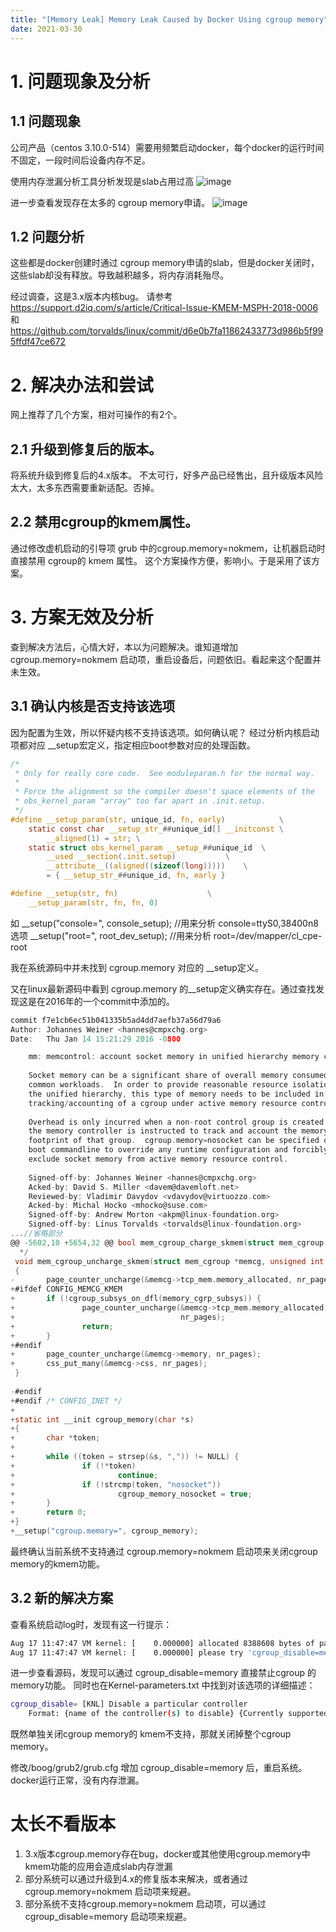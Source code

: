 ```yaml
---
title: "[Memory Leak] Memory Leak Caused by Docker Using cgroup memory"
date: 2021-03-30
---
```


# 1. 问题现象及分析
## 1.1 问题现象
公司产品（centos 3.10.0-514）需要用频繁启动docker，每个docker的运行时间不固定，一段时间后设备内存不足。

使用内存泄漏分析工具分析发现是slab占用过高
![image](https://github.com/user-attachments/assets/74b3c0d1-f17b-4bbf-9b2d-8cb028a05ac9)

进一步查看发现存在太多的 cgroup memory申请。
![image](https://github.com/user-attachments/assets/9ee25f85-5b50-49c1-b889-f5b91508ce9a)

## 1.2 问题分析
这些都是docker创建时通过 cgroup memory申请的slab，但是docker关闭时，这些slab却没有释放。导致越积越多，将内存消耗殆尽。

经过调查，这是3.x版本内核bug。
请参考
https://support.d2iq.com/s/article/Critical-Issue-KMEM-MSPH-2018-0006
和
https://github.com/torvalds/linux/commit/d6e0b7fa11862433773d986b5f995ffdf47ce672

# 2. 解决办法和尝试
网上推荐了几个方案，相对可操作的有2个。
## 2.1 升级到修复后的版本。
将系统升级到修复后的4.x版本。
不太可行，好多产品已经售出，且升级版本风险太大，太多东西需要重新适配。否掉。

## 2.2 禁用cgroup的kmem属性。
通过修改虚机启动的引导项 grub 中的cgroup.memory=nokmem，让机器启动时直接禁用 cgroup的 kmem 属性。
这个方案操作方便，影响小。于是采用了该方案。


# 3. 方案无效及分析
查到解决方法后，心情大好，本以为问题解决。谁知道增加 cgroup.memory=nokmem 启动项，重启设备后，问题依旧。看起来这个配置并未生效。
## 3.1 确认内核是否支持该选项
因为配置为生效，所以怀疑内核不支持该选项。如何确认呢？
经过分析内核启动项都对应 __setup宏定义，指定相应boot参数对应的处理函数。

```c
/*
 * Only for really core code.  See moduleparam.h for the normal way.
 *
 * Force the alignment so the compiler doesn't space elements of the
 * obs_kernel_param "array" too far apart in .init.setup.
 */
#define __setup_param(str, unique_id, fn, early)			\
	static const char __setup_str_##unique_id[] __initconst	\
		__aligned(1) = str; \
	static struct obs_kernel_param __setup_##unique_id	\
		__used __section(.init.setup)			\
		__attribute__((aligned((sizeof(long)))))	\
		= { __setup_str_##unique_id, fn, early }

#define __setup(str, fn)					\
	__setup_param(str, fn, fn, 0)
```

如 
__setup("console=", console_setup);		//用来分析 console=ttyS0,38400n8 选项
__setup("root=", root_dev_setup);			//用来分析 root=/dev/mapper/cl_cpe-root

我在系统源码中并未找到 cgroup.memory 对应的 __setup定义。

又在linux最新源码中看到  cgroup.memory 的__setup定义确实存在。通过查找发现这是在2016年的一个commit中添加的。

```c
commit f7e1cb6ec51b041335b5ad4dd7aefb37a56d79a6
Author: Johannes Weiner <hannes@cmpxchg.org>
Date:   Thu Jan 14 15:21:29 2016 -0800

    mm: memcontrol: account socket memory in unified hierarchy memory controller
    
    Socket memory can be a significant share of overall memory consumed by
    common workloads.  In order to provide reasonable resource isolation in
    the unified hierarchy, this type of memory needs to be included in the
    tracking/accounting of a cgroup under active memory resource control.
    
    Overhead is only incurred when a non-root control group is created AND
    the memory controller is instructed to track and account the memory
    footprint of that group.  cgroup.memory=nosocket can be specified on the
    boot commandline to override any runtime configuration and forcibly
    exclude socket memory from active memory resource control.
    
    Signed-off-by: Johannes Weiner <hannes@cmpxchg.org>
    Acked-by: David S. Miller <davem@davemloft.net>
    Reviewed-by: Vladimir Davydov <vdavydov@virtuozzo.com>
    Acked-by: Michal Hocko <mhocko@suse.com>
    Signed-off-by: Andrew Morton <akpm@linux-foundation.org>
    Signed-off-by: Linus Torvalds <torvalds@linux-foundation.org>
...//省略部分
@@ -5602,10 +5654,32 @@ bool mem_cgroup_charge_skmem(struct mem_cgroup *memcg, unsigned int nr_pages)
  */
 void mem_cgroup_uncharge_skmem(struct mem_cgroup *memcg, unsigned int nr_pages)
 {
-       page_counter_uncharge(&memcg->tcp_mem.memory_allocated, nr_pages);
+#ifdef CONFIG_MEMCG_KMEM
+       if (!cgroup_subsys_on_dfl(memory_cgrp_subsys)) {
+               page_counter_uncharge(&memcg->tcp_mem.memory_allocated,
+                                     nr_pages);
+               return;
+       }
+#endif
+       page_counter_uncharge(&memcg->memory, nr_pages);
+       css_put_many(&memcg->css, nr_pages);
 }
 
-#endif
+#endif /* CONFIG_INET */
+
+static int __init cgroup_memory(char *s)
+{
+       char *token;
+
+       while ((token = strsep(&s, ",")) != NULL) {
+               if (!*token)
+                       continue;
+               if (!strcmp(token, "nosocket"))
+                       cgroup_memory_nosocket = true;
+       }
+       return 0;
+}
+__setup("cgroup.memory=", cgroup_memory);

```
最终确认当前系统不支持通过 cgroup.memory=nokmem 启动项来关闭cgroup memory的kmem功能。

## 3.2 新的解决方案
查看系统启动log时，发现有这一行提示：

```bash
Aug 17 11:47:47 VM kernel: [    0.000000] allocated 8388608 bytes of page_cgroup
Aug 17 11:47:47 VM kernel: [    0.000000] please try 'cgroup_disable=memory' option if you don't want memory cgroups

```

进一步查看源码，发现可以通过 cgroup_disable=memory 直接禁止cgroup 的 memory功能。
同时也在Kernel-parameters.txt 中找到对该选项的详细描述：
```bash
cgroup_disable= [KNL] Disable a particular controller 
	Format: {name of the controller(s) to disable} {Currently supported controllers - "memory"}
```

既然单独关闭cgroup memory的 kmem不支持，那就关闭掉整个cgroup memory。

修改/boog/grub2/grub.cfg 增加 cgroup_disable=memory 后，重启系统。docker运行正常，没有内存泄漏。




# 太长不看版本
1. 3.x版本cgroup.memory存在bug，docker或其他使用cgroup.memory中kmem功能的应用会造成slab内存泄漏
2. 部分系统可以通过升级到4.x的修复版本来解决，或者通过 cgroup.memory=nokmem 启动项来规避。
3. 部分系统不支持cgroup.memory=nokmem 启动项，可以通过 cgroup_disable=memory 启动项来规避。
